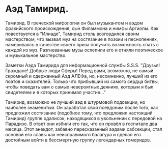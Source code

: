 # Аэд Тамирид.

Тамирид. В греческой мифологии он был музыкантом и аэдом фракийского происхождения, сын Филаммона и нимфы Аргиопы. Как повествуется в "Илиаде", Тамирид столь возгордился своим мастерством, что вызвал муз на состязание в поэзии и песнопениях, намериваясь в качестве своего приза получить возможность спать с каждой из муз. Разгневанные музы ослепили его и отняли поэтическое и музыкальное мастерство.

Заметки Аэда Тамирида для информационной службы S.S.S. "Друзья! Граждане! Добрые люди Сферы! Перед вами, возможно, не самый скромный и сдержанный Аэд АЛЕФа, но, несомненно, лучший из его поэтов и сказителей. Только что прибывший из самого сердца битвы, чтобы поведать вам о самых невероятных деяниях, которым я был свидетелем и в которых принимал участие..."

Тамирид, возможно не лучший аэд в штурмовой подсекции, но наиболее знаменитый. Он заработал свой псевдоним после того, как предложил состязание (подобное тому, что предложил настоящий Тамирид) группе одалисок, находящихся в увольнении с передовой на Парадизо. В ответ они избили его так, что он провёл в госпитале два месяца. Этот анекдот, забавно пересказанный аэдами сабсекции, стал основой его славы как неисправимого балагура и сделал его достойным войти в бессмертную группу легендарных гомеридов.
